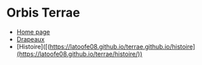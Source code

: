 # Orbis Terrae

- [Home page](https://latoofe08.github.io/terrae/)
- [Drapeaux]([https://latoofe08.github.io/terrae.github.io/drapeaux](https://latoofe08.github.io/terrae/drapeaux/))
- [Histoire]([(https://latoofe08.github.io/terrae.github.io/histoire](https://latoofe08.github.io/terrae/histoire/))
